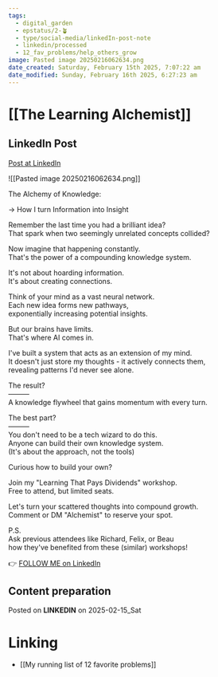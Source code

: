 ```yaml
---
tags:
  - digital_garden
  - epstatus/2-🪴
  - type/social-media/linkedIn-post-note
  - linkedin/processed
  - 12_fav_problems/help_others_grow
image: Pasted image 20250216062634.png
date_created: Saturday, February 15th 2025, 7:07:22 am
date_modified: Sunday, February 16th 2025, 6:27:23 am
---
```

# [[The Learning Alchemist]]
## LinkedIn Post
[Post at LinkedIn](https://www.linkedin.com/posts/sebastiankamilli_the-alchemy-of-knowledge-how-i-turn-activity-7296422907331641344-227i?utm_source=share&utm_medium=member_desktop&rcm=ACoAAA1M1pkBgWCYPhT45EpfLiHzViQqRWNCIv4)

![[Pasted image 20250216062634.png]]

The Alchemy of Knowledge:  
  
→ How I turn Information into Insight  
  
Remember the last time you had a brilliant idea?  
That spark when two seemingly unrelated concepts collided?  
  
Now imagine that happening constantly.  
That's the power of a compounding knowledge system.  
  
It's not about hoarding information.  
It's about creating connections.  
  
Think of your mind as a vast neural network.  
Each new idea forms new pathways,  
exponentially increasing potential insights.  
  
But our brains have limits.  
That's where AI comes in.  
  
I've built a system that acts as an extension of my mind.  
It doesn't just store my thoughts - it actively connects them,  
revealing patterns I'd never see alone.  
  
The result?  
———  
A knowledge flywheel that gains momentum with every turn.  
  
The best part?  
———  
You don't need to be a tech wizard to do this.  
Anyone can build their own knowledge system.  
(It's about the approach, not the tools)  
  
Curious how to build your own?  
  
Join my "Learning That Pays Dividends" workshop.  
Free to attend, but limited seats.  
  
Let's turn your scattered thoughts into compound growth.  
Comment or DM "Alchemist" to reserve your spot.  

P.S.  
Ask previous attendees like Richard, Felix, or Beau  
how they've benefited from these (similar) workshops!

👉 [FOLLOW ME on LinkedIn](https://www.linkedin.com/comm/mynetwork/discovery-see-all?usecase=PEOPLE_FOLLOWS&followMember=sebastiankamilli)

## Content preparation

Posted on **LINKEDIN** on 2025-02-15_Sat
# Linking
+ [[My running list of 12 favorite problems]]